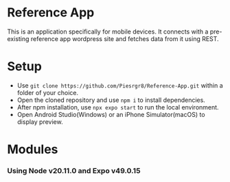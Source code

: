 # Reference App

This is an application specifically for mobile devices. It connects with a pre-existing reference app wordpress site and fetches data from it using REST.

# Setup
*  Use `git clone https://github.com/Piesrgr8/Reference-App.git` within a folder of your choice.
*  Open the cloned repository and use `npm i` to install dependencies.
*  After npm installation, use `npx expo start` to run the local environment.
*  Open Android Studio(Windows) or an iPhone Simulator(macOS) to display preview.

# Modules
### Using Node v20.11.0 and Expo v49.0.15
